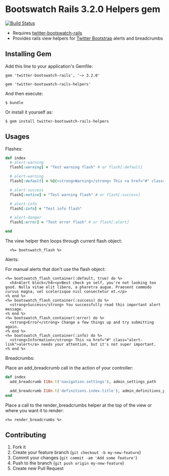 # Bootswatch Rails 3.2.0 Helpers gem

[![Build Status](https://travis-ci.org/scottvrosenthal/twitter-bootswatch-rails-helpers.png?branch=master)](https://travis-ci.org/scottvrosenthal/twitter-bootswatch-rails-helpers)

  - Requires [twitter-bootswatch-rails](https://github.com/scottvrosenthal/twitter-bootswatch-rails/)
  - Provides rails view helpers for [Twitter Bootstrap](http://getbootstrap.com/) alerts and breadcrumbs

## Installing Gem

Add this line to your application's Gemfile:

    gem 'twitter-bootswatch-rails', '~> 3.2.0'

    gem 'twitter-bootswatch-rails-helpers'

And then execute:

    $ bundle

Or install it yourself as:

    $ gem install twitter-bootswatch-rails-helpers


## Usages

Flashes:

```ruby
def index
  # alert-warning
  flash[:warning] = "Test warning flash" # or flash[:default]

  # alert-warning
  flash[:default] = %Q{<strong>Warning</strong> This <a href="#" class="alert-link">alert</a> needs your attention, but it's not super important.}.html_safe

  # alert-success
  flash[:notice] = "Test warning flash" # or flash[:success]

  # alert-info
  flash[:info] = "Test info flash"

  # alert-danger
  flash[:error] = "Test error flash" # or flash[:alert]

end

```
The view helper then loops through current flash object:

```erb
  <%= bootswatch_flash %>
```

Alerts:

For manual alerts that don't use the flash object:

```erb
<%= bootswatch_flash_container(:default, true) do %>
  <h4>Alert block</h4><p>Best check yo self, you're not looking too good. Nulla vitae elit libero, a pharetra augue. Praesent commodo cursus magna, vel scelerisque nisl consectetur et.</p>
<% end %>
<%= bootswatch_flash_container(:success) do %>
  <strong>Success</strong> You successfully read this important alert message.
<% end %>
<%= bootswatch_flash_container(:error) do %>
  <strong>Error</strong> Change a few things up and try submitting again.
<% end %>
<%= bootswatch_flash_container(:info) do %>
  <strong>Information</strong> This <a href="#" class="alert-link">alert</a> needs your attention, but it's not super important.
<% end %>
```

Breadcrumbs:

Place an add_breadcrumb call in the action of your controller:

```ruby
def index
  add_breadcrumb I18n.t('navigation.settings'), admin_settings_path

  add_breadcrumb I18n.t('definitions.index.title'), admin_definitions_path
end
```

Place a call to the render_breadcrumbs helper at the top of the view or where you want it to render:

```erb
<%= render_breadcrumbs %>
```


## Contributing

1. Fork it
2. Create your feature branch (`git checkout -b my-new-feature`)
3. Commit your changes (`git commit -am 'Add some feature'`)
4. Push to the branch (`git push origin my-new-feature`)
5. Create new Pull Request
